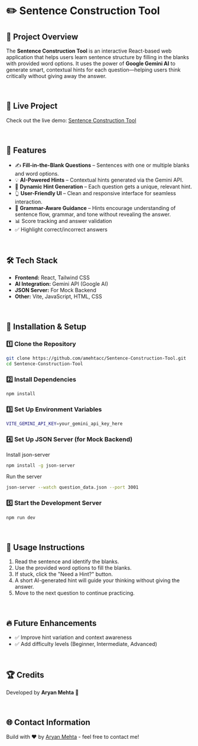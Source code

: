 # ✏️ Sentence Construction Tool

## 📌 Project Overview

The **Sentence Construction Tool** is an interactive React-based web application that helps users learn sentence structure by filling in the blanks with provided word options. It uses the power of **Google Gemini AI** to generate smart, contextual hints for each question—helping users think critically without giving away the answer.

<br>

## 🚀 Live Project

Check out the live demo: [Sentence Construction Tool](https://your-live-demo-link.netlify.app/)

<br>

## 🎯 Features

- ✍️ **Fill-in-the-Blank Questions** – Sentences with one or multiple blanks and word options.
- 💡 **AI-Powered Hints** – Contextual hints generated via the Gemini API.
- 🔄 **Dynamic Hint Generation** – Each question gets a unique, relevant hint.
- 👆 **User-Friendly UI** – Clean and responsive interface for seamless interaction.
- 🧠 **Grammar-Aware Guidance** – Hints encourage understanding of sentence flow, grammar, and tone without revealing the answer.
- 📊 Score tracking and answer validation
- ✅ Highlight correct/incorrect answers

<br>

## 🛠️ Tech Stack

- **Frontend:** React, Tailwind CSS
- **AI Integration:** Gemini API (Google AI)
- **JSON Server:** For Mock Backend
- **Other:** Vite, JavaScript, HTML, CSS

<br>

## 🚀 Installation & Setup

### 1️⃣ Clone the Repository

```bash
git clone https://github.com/amehtacc/Sentence-Construction-Tool.git
cd Sentence-Construction-Tool
```

### 2️⃣ Install Dependencies

```bash
npm install
```

### 3️⃣ Set Up Environment Variables

```bash
VITE_GEMINI_API_KEY=your_gemini_api_key_here
```

### 4️⃣ Set Up JSON Server (for Mock Backend)

Install json-server

```bash
npm install -g json-server
```

Run the server

```bash
json-server --watch question_data.json --port 3001
```

### 5️⃣ Start the Development Server

```bash
npm run dev

```

<br>

## 📝 Usage Instructions
1. Read the sentence and identify the blanks.
2. Use the provided word options to fill the blanks.
3. If stuck, click the "Need a Hint?" button.
4. A short AI-generated hint will guide your thinking without giving the answer.
5. Move to the next question to continue practicing.

<br>

## 🔥 Future Enhancements
- ✅ Improve hint variation and context awareness
- ✅ Add difficulty levels (Beginner, Intermediate, Advanced)

<br>

## 🏆 Credits
Developed by **Aryan Mehta** 🚀

<br>

## 🌐 Contact Information
Build with ❤️ by [Aryan Mehta](https://aryanmehta.netlify.app/) - feel free to contact me!
